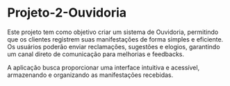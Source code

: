 # Projeto-2-Ouvidoria
Este projeto tem como objetivo criar um sistema de Ouvidoria, permitindo que os clientes registrem suas manifestações de forma simples e eficiente. Os usuários poderão enviar reclamações, sugestões e elogios, garantindo um canal direto de comunicação para melhorias e feedbacks.

A aplicação busca proporcionar uma interface intuitiva e acessível, armazenando e organizando as manifestações recebidas.
